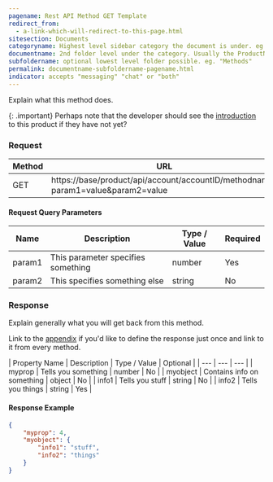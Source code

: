 ```yaml
---
pagename: Rest API Method GET Template
redirect_from:
  - a-link-which-will-redirect-to-this-page.html
sitesection: Documents
categoryname: Highest level sidebar category the document is under. eg. "Conversational AI"
documentname: 2nd folder level under the category. Usually the ProductName. eg. "Templates"
subfoldername: optional lowest level folder possible. eg. "Methods"
permalink: documentname-subfoldername-pagename.html
indicator: accepts "messaging" "chat" or "both"
---
```


Explain what this method does.

{: .important}
Perhaps note that the developer should see the [introduction](introduction-to-this-product.html) to this product if they have not yet?

### Request

| Method | URL |
| --- | --- |
| GET | https://base/product/api/account/accountID/methodname?param1=value&param2=value |

#### Request Query Parameters

| Name | Description | Type / Value | Required |
| --- | --- | --- | --- |
| param1 | This parameter specifies something | number | Yes |
| param2 | This specifies something else | string | No |

### Response

Explain generally what you will get back from this method.

Link to the [appendix](appendixStuff.html) if you'd like to define the response just once and link to it from every method.

| Property Name | Description | Type / Value | Optional |
| --- | --- | --- |
| myprop | Tells you something | number | No |
| myobject | Contains info on something | object | No |
| info1 | Tells you stuff | string | No |
| info2 | Tells you things | string | Yes |

#### Response Example

```json
{
    "myprop": 4,
    "myobject": {
        "info1": "stuff",
        "info2": "things"
    }
}
```


